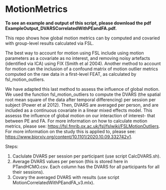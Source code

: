 # MotionMetrics

**To see an example and output of this script, please download the pdf ExampleOutput_DVARSCorrelatedWithPEandFA.pdf.**

This repo shows how global motion metrics can by computed and covaried with group-level results calculated via FSL.

The best way to account for motion using FSL include using motion parameters as a covariate as no interest, and removing noisy artefacts (identified via ICA) using FIX (Smith et al 2004). Another method to account for motion can the inclusion of a confound matrix of motion outlier metrics computed on the raw data in a first-level FEAT, as calculated by fsl_motion_outliers. 

We have adapted this last method to assess the influence of global motion. We used the function fsl_motion_outliers to compute the DVARS (the spatial root mean square of the data after temporal differencing) per session per subject (Power et al 2012). Then, DVARS are averaged per person, and are included as a continuous covariate in a linear mixed effects model. This assesss the influence of global motion on our interaction of interest- that between PE and FA. For more information on how to calculate motion metrics, please see: https://fsl.fmrib.ox.ac.uk/fsl/fslwiki/FSLMotionOutliers. For more information on the study this is applied to, please see: https://www.biorxiv.org/content/10.1101/2020.10.09.332742v1.

Steps:
1. Caclulate DVARS per session per participant (use script CalcDVARS.sh).
2. Average DVARS values per person (this is stored here in PTandHCMO.csv. Each column has the DVARS for all participants for all their sessions).
3. Covary the averaged DVARS with results (use script MotionCorrelatedWithPEandFA_v3.mlx).

